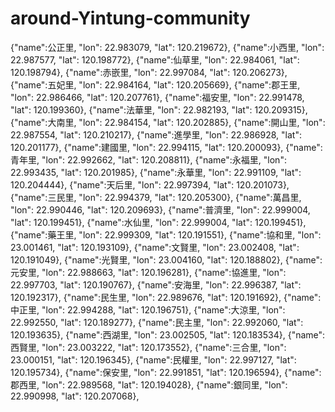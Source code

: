 # around-Yintung-community
{"name":公正里, "lon": 22.983079, "lat": 120.219672},
{"name":小西里, "lon":	22.987577, "lat": 120.198772},
{"name":仙草里, "lon":	22.984061, "lat": 120.198794},
{"name":赤嵌里, "lon":	22.997084, "lat": 120.206273},
{"name":五妃里, "lon":	22.984164, "lat": 120.205669},
{"name":郡王里, "lon":	22.986466, "lat": 120.207761},
{"name":福安里, "lon":	22.991478, "lat": 120.199360},
{"name":法華里, "lon":	22.982193, "lat": 120.209315},
{"name":大南里, "lon":	22.984154, "lat": 120.202885},
{"name":開山里, "lon":	22.987554, "lat": 120.210217},
{"name":進學里, "lon":	22.986928, "lat": 120.201177},
{"name":建國里, "lon":	22.994115, "lat": 120.200093},
{"name":青年里, "lon":	22.992662, "lat": 120.208811},
{"name":永福里, "lon":	22.993435, "lat": 120.201985},
{"name":永華里, "lon":	22.991109, "lat": 120.204444},
{"name":天后里, "lon":	22.997394, "lat": 120.201073},
{"name":三民里, "lon":	22.994379, "lat": 120.205300},
{"name":萬昌里, "lon":	22.990446, "lat": 120.209693},
{"name":普濟里, "lon":	22.999004, "lat": 120.199451},
{"name":水仙里, "lon":	22.999004, "lat": 120.199451},
{"name":藥王里, "lon":	22.999309, "lat": 120.191551},
{"name":協和里, "lon":	23.001461, "lat": 120.193109},
{"name":文賢里, "lon":	23.002408, "lat": 120.191049},
{"name":光賢里, "lon":	23.004160, "lat": 120.188802},
{"name":元安里, "lon":	22.988663, "lat": 120.196281},
{"name":協進里, "lon":	22.997703, "lat": 120.190767},
{"name":安海里, "lon":	22.996387, "lat": 120.192317},
{"name":民生里, "lon":	22.989676, "lat": 120.191692},
{"name":中正里, "lon":	22.994288, "lat": 120.196751},
{"name":大涼里, "lon":	22.992550, "lat": 120.189277},
{"name":民主里, "lon":	22.992060, "lat": 120.193635},
{"name":西湖里, "lon":	23.002505, "lat": 120.183534},
{"name":西賢里, "lon":	23.003222, "lat": 120.173552},
{"name":三合里, "lon":	23.000151, "lat": 120.196345},
{"name":民權里, "lon":	22.997127, "lat": 120.195734},
{"name":保安里, "lon":	22.991851, "lat": 120.196594},
{"name":郡西里, "lon":	22.989568, "lat": 120.194028},
{"name":銀同里, "lon":	22.990998, "lat": 120.207068},

